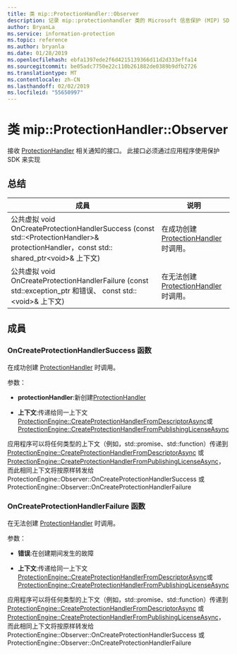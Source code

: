 ```yaml
---
title: 类 mip::ProtectionHandler::Observer
description: 记录 mip::protectionhandler 类的 Microsoft 信息保护 (MIP) SDK。
author: BryanLa
ms.service: information-protection
ms.topic: reference
ms.author: bryanla
ms.date: 01/28/2019
ms.openlocfilehash: ebfa1397ede2f6d4215139366d11d2d333effa14
ms.sourcegitcommit: be05adc7750e22c110b261882de0389b9dfb2726
ms.translationtype: MT
ms.contentlocale: zh-CN
ms.lasthandoff: 02/02/2019
ms.locfileid: "55650997"
---
```

# <a name="class-mipprotectionhandlerobserver"></a>类 mip::ProtectionHandler::Observer 
接收 [ProtectionHandler](class_mip_protectionhandler.md) 相关通知的接口。
此接口必须通过应用程序使用保护 SDK 来实现
  
## <a name="summary"></a>总结
 成員                        | 说明                                
--------------------------------|---------------------------------------------
公共虚拟 void OnCreateProtectionHandlerSuccess (const std::\<ProtectionHandler\>& protectionHandler，const std:: shared_ptr\<void\>& 上下文)  |  在成功创建 [ProtectionHandler](class_mip_protectionhandler.md) 时调用。
公共虚拟 void OnCreateProtectionHandlerFailure (const std::exception_ptr 和错误、 const std::\<void\>& 上下文)  |  在无法创建 [ProtectionHandler](class_mip_protectionhandler.md) 时调用。
  
## <a name="members"></a>成員
  
### <a name="oncreateprotectionhandlersuccess-function"></a>OnCreateProtectionHandlerSuccess 函数
在成功创建 [ProtectionHandler](class_mip_protectionhandler.md) 时调用。

参数：  
* **protectionHandler**:新创建[ProtectionHandler](class_mip_protectionhandler.md)


* **上下文**:传递给同一上下文[ProtectionEngine::CreateProtectionHandlerFromDescriptorAsync](class_mip_protectionengine.md#createprotectionhandlerfromdescriptorasync-function)或[ProtectionEngine::CreateProtectionHandlerFromPublishingLicenseAsync](class_mip_protectionengine.md#createprotectionhandlerfrompublishinglicenseasync-function)


应用程序可以将任何类型的上下文（例如，std::promise、std::function）传递到 [ProtectionEngine::CreateProtectionHandlerFromDescriptorAsync](class_mip_protectionengine.md#createprotectionhandlerfromdescriptorasync-function) 或 [ProtectionEngine::CreateProtectionHandlerFromPublishingLicenseAsync](class_mip_protectionengine.md#createprotectionhandlerfrompublishinglicenseasync-function)，而此相同上下文将按原样转发给 ProtectionEngine::Observer::OnCreateProtectionHandlerSuccess 或 ProtectionEngine::Observer::OnCreateProtectionHandlerFailure
  
### <a name="oncreateprotectionhandlerfailure-function"></a>OnCreateProtectionHandlerFailure 函数
在无法创建 [ProtectionHandler](class_mip_protectionhandler.md) 时调用。

参数：  
* **错误**:在创建期间发生的故障 


* **上下文**:传递给同一上下文[ProtectionEngine::CreateProtectionHandlerFromDescriptorAsync](class_mip_protectionengine.md#createprotectionhandlerfromdescriptorasync-function)或[ProtectionEngine::CreateProtectionHandlerFromPublishingLicenseAsync](class_mip_protectionengine.md#createprotectionhandlerfrompublishinglicenseasync-function)


应用程序可以将任何类型的上下文（例如，std::promise、std::function）传递到 [ProtectionEngine::CreateProtectionHandlerFromDescriptorAsync](class_mip_protectionengine.md#createprotectionhandlerfromdescriptorasync-function) 或 [ProtectionEngine::CreateProtectionHandlerFromPublishingLicenseAsync](class_mip_protectionengine.md#createprotectionhandlerfrompublishinglicenseasync-function)，而此相同上下文将按原样转发给 ProtectionEngine::Observer::OnCreateProtectionHandlerSuccess 或 ProtectionEngine::Observer::OnCreateProtectionHandlerFailure